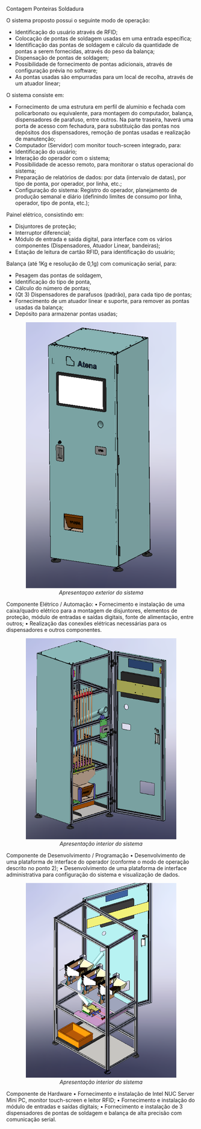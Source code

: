 Contagem Ponteiras Soldadura 

O sistema proposto possui o seguinte modo de operação:
- Identificação do usuário através de RFID;
- Colocação de pontas de soldagem usadas em uma entrada específica;
- Identificação das pontas de soldagem e cálculo da quantidade de pontas a serem fornecidas, através do peso da balança;
- Dispensação de pontas de soldagem;
- Possibilidade de fornecimento de pontas adicionais, através de configuração prévia no software;
- As pontas usadas são empurradas para um local de recolha, através de um atuador linear;


O sistema consiste em:
- Fornecimento de uma estrutura em perfil de alumínio e fechada com policarbonato ou equivalente, para montagem do computador, balança, dispensadores de parafuso, entre outros. Na parte traseira, haverá uma porta de acesso com fechadura, para substituição das pontas nos depósitos dos dispensadores, remoção de pontas usadas e realização de manutenção;
- Computador (Servidor) com monitor touch-screen integrado, para:
- Identificação do usuário;
- Interação do operador com o sistema;
- Possibilidade de acesso remoto, para monitorar o status operacional do sistema;
- Preparação de relatórios de dados: por data (intervalo de datas), por tipo de ponta, por operador, por linha, etc.;
- Configuração do sistema: Registro do operador, planejamento de produção semanal e diário (definindo limites de consumo por linha, operador, tipo de ponta, etc.);


Painel elétrico, consistindo em:
- Disjuntores de proteção;
- Interruptor diferencial;
- Módulo de entrada e saída digital, para interface com os vários componentes (Dispensadores, Atuador Linear, bandeiras);
- Estação de leitura de cartão RFID, para identificação do usuário;

Balança (até 1Kg e resolução de 0,1g) com comunicação serial, para:
- Pesagem das pontas de soldagem,
- Identificação do tipo de ponta,
- Cálculo do número de pontas;
- (Qt 3) Dispensadores de parafusos (padrão), para cada tipo de pontas;
- Fornecimento de um atuador linear e suporte, para remover as pontas usadas da balança;
- Depósito para armazenar pontas usadas;
  
<p align="center">
    <img src="Imagens/Sistema_novo_fechado.png" alt="Imagem 1" width="400">
    <br>
    <em>Apresentaçao exterior do sistema </em>
</p>

Componente Elétrico / Automação:
• Fornecimento e instalação de uma caixa/quadro elétrico para a montagem de disjuntores, elementos de proteção, módulo de entradas e saídas digitais, fonte de alimentação, entre outros;
• Realização das conexões elétricas necessárias para os dispensadores e outros componentes.

<p align="center">
    <img src="Imagens/Sistema_novo.png" alt="Imagem 2" width="400">
    <br>
    <em> Apresentação interior do sistema </em>
</p>

Componente de Desenvolvimento / Programação
• Desenvolvimento de uma plataforma de interface do operador (conforme o modo de operação descrito no ponto 2);
• Desenvolvimento de uma plataforma de interface administrativa para configuração do sistema e visualização de dados.

<p align="center">
    <img src="Imagens/sistema_componentes.png" alt="Imagem 2" width="400">
    <br>
    <em> Apresentação interior do sistema </em>
</p>

Componente de Hardware
• Fornecimento e instalação de Intel NUC Server Mini PC, monitor touch-screen e leitor RFID;
• Fornecimento e instalação do módulo de entradas e saídas digitais;
• Fornecimento e instalação de 3 dispensadores de pontas de soldagem e balança de alta precisão com comunicação serial.

